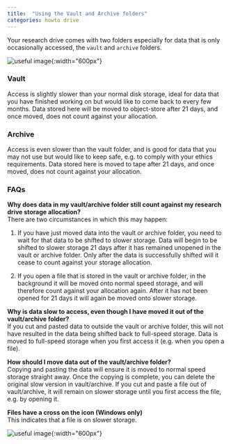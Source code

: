 ```yaml
---
title:  "Using the Vault and Archive folders"
categories: howto drive
---
```


Your research drive comes with two folders especially for data that is only occasionally accessed, the `vault` and `archive` folders.

![useful image](/cer-documentation/assets/archive-vault.png){:width="600px"}

### Vault
Access is slightly slower than your normal disk storage, ideal for data that you have finished working on but would like to come back to every few months.
Data stored here will be moved to object-store after 21 days, and once moved, does not count against your allocation.

### Archive
Access is even slower than the vault folder, and is good for data that you may not use but would like to keep safe, e.g. to comply with your ethics requirements.
Data stored here is moved to tape after 21 days, and once moved, does not count against your allocation.


### FAQs
**Why does data in my vault/archive folder still count against my research drive storage allocation?**  
There are two circumstances in which this may happen:
1. If you have just moved data into the vault or archive folder, you need to wait for that data to be shifted to slower storage. Data will begin to be shifted to slower storage 21 days after it has remained unopened in the vault or archive folder. Only after the data is successfully shifted will it cease to count against your storage allocation.

2. If you open a file that is stored in the vault or archive folder, in the background it will be moved onto normal speed storage, and will therefore count against your allocation again. After it has not been opened for 21 days it will again be moved onto slower storage.

**Why is data slow to access, even though I have moved it out of the vault/archive folder?**  
If you cut and pasted data to outside the vault or archive folder, this will not have resulted in the data being shifted back to full-speed storage. Data is moved to full-speed storage when you first access it (e.g. when you open a file).

**How should I move data out of the vault/archive folder?**  
Copying and pasting the data will ensure it is moved to normal speed storage straight away. Once the copying is complete, you can delete the original slow version in vault/archive.
If you cut and paste a file out of vault/archive, it will remain on slower storage until you first access the file, e.g. by opening it. 

**Files have a cross on the icon (Windows only)**  
This indicates that a file is on slower storage.

![useful image](/cer-documentation/assets/archived_files.png){:width="600px"}

